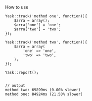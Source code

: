 How to use


    
    Yask::track('method one', function(){
    	$arra = array();
    	$arra['one'] = 'one';
    	$arra['two'] = 'two';
    });
    
    Yask::track('method two', function(){
    	$arra = array(
    		'one' => 'one',
    		'two' => 'two',
    	);
    });
    
    Yask::report();
    
    
    // output
    method two: 69899ms (0.00% slower)
    method one: 84924ms (21.50% slower)
